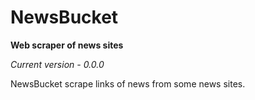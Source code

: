 # NewsBucket
**Web scraper of news sites**

*Current version - 0.0.0*

NewsBucket scrape links of news from some news sites.